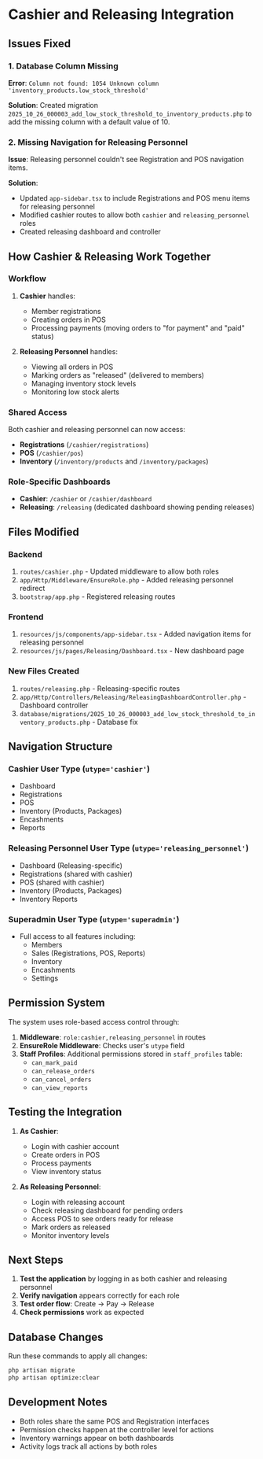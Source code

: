 # Cashier and Releasing Integration

## Issues Fixed

### 1. Database Column Missing

**Error**: `Column not found: 1054 Unknown column 'inventory_products.low_stock_threshold'`

**Solution**: Created migration `2025_10_26_000003_add_low_stock_threshold_to_inventory_products.php` to add the missing column with a default value of 10.

### 2. Missing Navigation for Releasing Personnel

**Issue**: Releasing personnel couldn't see Registration and POS navigation items.

**Solution**:

- Updated `app-sidebar.tsx` to include Registrations and POS menu items for releasing personnel
- Modified cashier routes to allow both `cashier` and `releasing_personnel` roles
- Created releasing dashboard and controller

## How Cashier & Releasing Work Together

### Workflow

1. **Cashier** handles:
    - Member registrations
    - Creating orders in POS
    - Processing payments (moving orders to "for payment" and "paid" status)

2. **Releasing Personnel** handles:
    - Viewing all orders in POS
    - Marking orders as "released" (delivered to members)
    - Managing inventory stock levels
    - Monitoring low stock alerts

### Shared Access

Both cashier and releasing personnel can now access:

- **Registrations** (`/cashier/registrations`)
- **POS** (`/cashier/pos`)
- **Inventory** (`/inventory/products` and `/inventory/packages`)

### Role-Specific Dashboards

- **Cashier**: `/cashier` or `/cashier/dashboard`
- **Releasing**: `/releasing` (dedicated dashboard showing pending releases)

## Files Modified

### Backend

1. `routes/cashier.php` - Updated middleware to allow both roles
2. `app/Http/Middleware/EnsureRole.php` - Added releasing personnel redirect
3. `bootstrap/app.php` - Registered releasing routes

### Frontend

1. `resources/js/components/app-sidebar.tsx` - Added navigation items for releasing personnel
2. `resources/js/pages/Releasing/Dashboard.tsx` - New dashboard page

### New Files Created

1. `routes/releasing.php` - Releasing-specific routes
2. `app/Http/Controllers/Releasing/ReleasingDashboardController.php` - Dashboard controller
3. `database/migrations/2025_10_26_000003_add_low_stock_threshold_to_inventory_products.php` - Database fix

## Navigation Structure

### Cashier User Type (`utype='cashier'`)

- Dashboard
- Registrations
- POS
- Inventory (Products, Packages)
- Encashments
- Reports

### Releasing Personnel User Type (`utype='releasing_personnel'`)

- Dashboard (Releasing-specific)
- Registrations (shared with cashier)
- POS (shared with cashier)
- Inventory (Products, Packages)
- Inventory Reports

### Superadmin User Type (`utype='superadmin'`)

- Full access to all features including:
    - Members
    - Sales (Registrations, POS, Reports)
    - Inventory
    - Encashments
    - Settings

## Permission System

The system uses role-based access control through:

1. **Middleware**: `role:cashier,releasing_personnel` in routes
2. **EnsureRole Middleware**: Checks user's `utype` field
3. **Staff Profiles**: Additional permissions stored in `staff_profiles` table:
    - `can_mark_paid`
    - `can_release_orders`
    - `can_cancel_orders`
    - `can_view_reports`

## Testing the Integration

1. **As Cashier**:
    - Login with cashier account
    - Create orders in POS
    - Process payments
    - View inventory status

2. **As Releasing Personnel**:
    - Login with releasing account
    - Check releasing dashboard for pending orders
    - Access POS to see orders ready for release
    - Mark orders as released
    - Monitor inventory levels

## Next Steps

1. **Test the application** by logging in as both cashier and releasing personnel
2. **Verify navigation** appears correctly for each role
3. **Test order flow**: Create → Pay → Release
4. **Check permissions** work as expected

## Database Changes

Run these commands to apply all changes:

```bash
php artisan migrate
php artisan optimize:clear
```

## Development Notes

- Both roles share the same POS and Registration interfaces
- Permission checks happen at the controller level for actions
- Inventory warnings appear on both dashboards
- Activity logs track all actions by both roles
